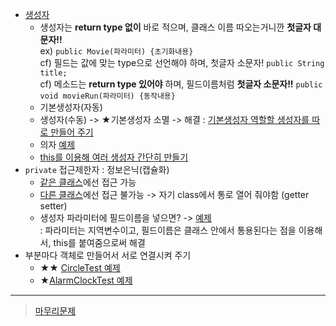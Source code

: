 - [생성자](../0530/TestMovie.java)  
  - 생성자는 **return type 없이** 바로 적으며, 클래스 이름 따오는거니깐 **첫글자 대문자!!**  
	ex) `public Movie(파라미터) {초기화내용}`  
	cf) 필드는 값에 맞는 type으로 선언해야 하며, 첫글자 소문자! `public String title;`  
	cf) 메소드는 **return type 있어야** 하며, 필드이름처럼 **첫글자 소문자!!** `public void movieRun(파라미터) {동작내용}`
  - 기본생성자(자동)  
  - 생성자(수동) -> ★기본생성자 소멸 -> 해결 : [기본생성자 역할할 생성자를 따로 만들어 주기](../0530/Box.java)  
  - 의자 [예제](../0530/Chair.java)
  - [this를 이용해 여러 생성자 간단히 만들기](../0530/Car.java)
- `private` 접근제한자 : 정보은닉\(캡슐화\)
  - [같은 클래스](../0530/Car.java)에선 접근 가능
  - [다른 클래스](../0530/TestCar.java)에선 접근 불가능 -> 자기 class에서 통로 열어 줘야함 (getter setter)  
  - 생성자 파라미터에 필드이름을 넣으면? -> [예제](../0530/TestDog.java)  
	: 파라미터는 지역변수이고, 필드이름은 클래스 안에서 통용된다는 점을 이용해서, this를 붙여줌으로써 해결  
- 부분마다 객체로 만들어서 서로 연결시켜 주기  
  - ★★ [CircleTest 예제](../0530/CircleTest.java)  
  - ★[AlarmClockTest 예제](../0530/AlarmClockTest.java)  
----
> [마무리문제](../0530/T0530.java)
